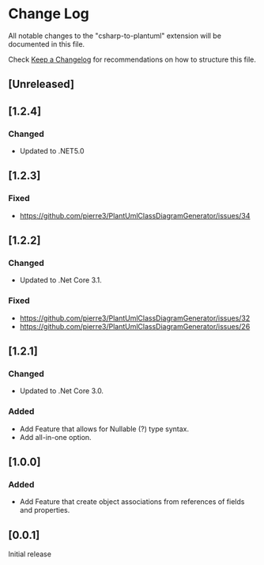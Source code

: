 # Change Log
All notable changes to the "csharp-to-plantuml" extension will be documented in this file.

Check [Keep a Changelog](http://keepachangelog.com/) for recommendations on how to structure this file.

## [Unreleased]
## [1.2.4]
### Changed
- Updated to .NET5.0

## [1.2.3]
### Fixed
- https://github.com/pierre3/PlantUmlClassDiagramGenerator/issues/34

## [1.2.2]
### Changed
- Updated to .Net Core 3.1.
### Fixed
- https://github.com/pierre3/PlantUmlClassDiagramGenerator/issues/32
- https://github.com/pierre3/PlantUmlClassDiagramGenerator/issues/26

## [1.2.1]  
### Changed
- Updated to .Net Core 3.0.
### Added 
- Add Feature that allows for Nullable (?) type syntax.
- Add all-in-one option.

## [1.0.0]
### Added
- Add Feature that create object associations from references of fields and properties. 

## [0.0.1]
Initial release